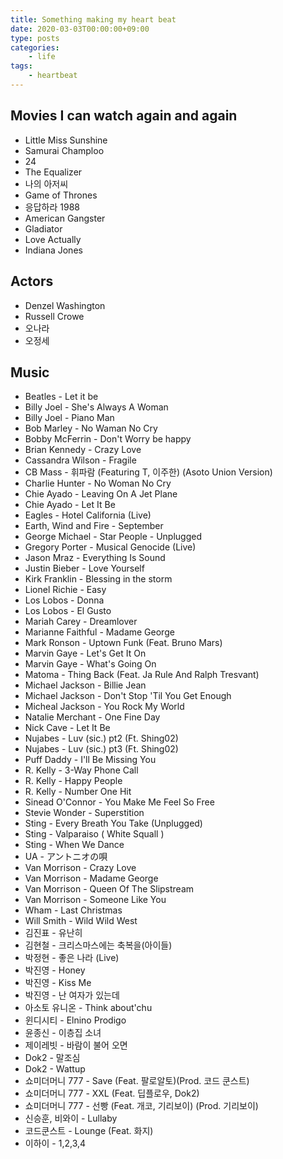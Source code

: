 ```yaml
---
title: Something making my heart beat
date: 2020-03-03T00:00:00+09:00
type: posts
categories:
    - life
tags:
    - heartbeat
---
```


## Movies I can watch again and again

- Little Miss Sunshine
- Samurai Champloo
- 24
- The Equalizer
- 나의 아저씨
- Game of Thrones
- 응답하라 1988
- American Gangster
- Gladiator
- Love Actually
- Indiana Jones

## Actors

- Denzel Washington
- Russell Crowe
- 오나라
- 오정세

## Music

- Beatles - Let it be
- Billy Joel -  She's Always A Woman
- Billy Joel - Piano Man
- Bob Marley - No Waman No Cry
- Bobby McFerrin - Don't Worry be happy
- Brian Kennedy - Crazy Love
- Cassandra Wilson - Fragile 
- CB Mass - 휘파람 (Featuring T, 이주한) (Asoto Union Version)
- Charlie Hunter - No Woman No Cry
- Chie Ayado - Leaving On A Jet Plane
- Chie Ayado - Let It Be
- Eagles - Hotel California (Live)
- Earth, Wind and Fire - September
- George Michael - Star People - Unplugged
- Gregory Porter - Musical Genocide (Live)
- Jason Mraz - Everything Is Sound
- Justin Bieber - Love Yourself
- Kirk Franklin - Blessing in the storm
- Lionel Richie - Easy
- Los Lobos - Donna
- Los Lobos - El Gusto
- Mariah Carey - Dreamlover
- Marianne Faithful - Madame George
- Mark Ronson - Uptown Funk (Feat. Bruno Mars)
- Marvin Gaye - Let's Get It On
- Marvin Gaye - What's Going On
- Matoma - Thing Back (Feat. Ja Rule And Ralph Tresvant)
- Michael Jackson - Billie Jean
- Michael Jackson - Don't Stop 'Til You Get Enough
- Micheal Jackson - You Rock My World
- Natalie Merchant - One Fine Day
- Nick Cave - Let It Be
- Nujabes - Luv (sic.) pt2 (Ft. Shing02)
- Nujabes - Luv (sic.) pt3 (Ft. Shing02)
- Puff Daddy - I'll Be Missing You
- R. Kelly - 3-Way Phone Call
- R. Kelly - Happy People
- R. Kelly - Number One Hit
- Sinead O'Connor - You Make Me Feel So Free
- Stevie Wonder - Superstition
- Sting - Every Breath You Take (Unplugged)
- Sting - Valparaiso ( White Squall )
- Sting - When We Dance
- UA - アントニオの唄 
- Van Morrison - Crazy Love
- Van Morrison - Madame George
- Van Morrison - Queen Of The Slipstream
- Van Morrison - Someone Like You
- Wham - Last Christmas
- Will Smith - Wild Wild West
- 김진표 - 유난히
- 김현철 - 크리스마스에는 축복을(아이들)
- 박정현 - 좋은 나라 (Live)
- 박진영 - Honey
- 박진영 - Kiss Me
- 박진영 - 난 여자가 있는데
- 아소토 유니온 - Think about'chu
- 윈디시티 - Elnino Prodigo
- 윤종신 - 이층집 소녀
- 제이레빗 - 바람이 불어 오면
- Dok2 - 말조심
- Dok2 - Wattup
- 쇼미더머니 777 - Save (Feat. 팔로알토)(Prod. 코드 쿤스트)
- 쇼미더머니 777 - XXL (Feat. 딥플로우, Dok2)
- 쇼미더머니 777 - 선빵 (Feat. 개코, 기리보이) (Prod. 기리보이)
- 신승훈, 비와이 - Lullaby
- 코드쿤스트 - Lounge (Feat. 화지)
- 이하이 - 1,2,3,4